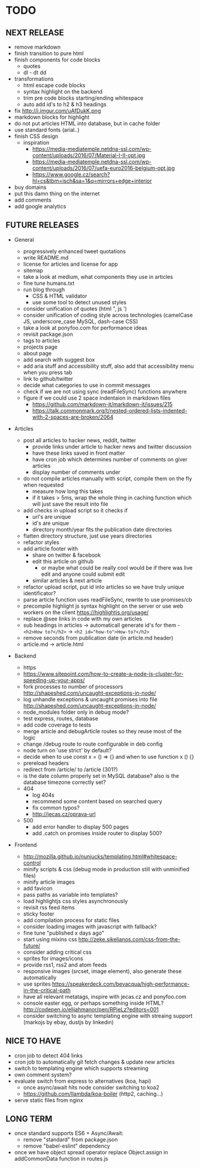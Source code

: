 # TODO

## NEXT RELEASE
- remove markdown
- finish transition to pure html
- finish components for code blocks
    - quotes
    - dl - dt dd
- transformations
    - html escape code blocks
    - syntax highlight on the backend
    - trim pre code blocks starting/ending whitespace
    - auto add id's to h2 & h3 headings
- fix http://i.imgur.com/uAfDukK.png
- markdown blocks for highlight
- do not put articles HTML into database, but in cache folder
- use standard fonts (arial..)
- finish CSS design
    - inspiration
        - https://media-mediatemple.netdna-ssl.com/wp-content/uploads/2016/07/Material-I-II-opt.jpg
        - https://media-mediatemple.netdna-ssl.com/wp-content/uploads/2016/07/uefa-euro2016-belgium-opt.jpg
        - https://www.google.cz/search?hl=cs&tbm=isch&sa=1&q=mirrors+edge+interior
- buy domains
- put this damn thing on the internet
- add comments
- add google analytics

## FUTURE RELEASES
- General
    - progressively enhanced tweet quotations
    - write README.md
    - license for articles and license for app
    - sitemap
    - take a look at medium, what components they use in articles
    - fine tune humans.txt
    - run blog through
        - CSS & HTML validator
        - use some tool to detect unused styles
    - consider unification of quotes (html ", js ')
    - consider unification of coding style across technologies (camelCase JS, underscore_case MySQL, dash-case CSS)
    - take a look at ponyfoo.com for performance ideas
    - revisit package.json
    - tags to articles
    - projects page
    - about page
    - add search with suggest box
    - add aria stuff and accessibility stuff, also add that accessibility menu when you press tab
    - link to github/twitter
    - decide what categories to use in commit messages
    - check if we are not using sync (readFileSync) functions anywhere
    - figure if we could use 2 space indentaion in markdown files
        - https://github.com/markdown-it/markdown-it/issues/215
        - https://talk.commonmark.org/t/nested-ordered-lists-indented-with-2-spaces-are-broken/2064

- Articles
    - post all articles to hacker news, reddit, twitter
        - provide links under article to hacker news and twitter discussion
        - have these links saved in front matter
        - have cron job which determines number of comments on giver articles
        - display number of comments under
    - do not compile articles manually with script, compile them on the fly when requested
        - measure how long this takes
        - if it takes > 5ms, wrap the whole thing in caching function which will just save the result into file
    - add checks in upload script so it checks if
        - url's are unique
        - id's are unique
        - directory month/year fits the publication date directories
    - flatten directory structure, just use years directories
    - refactor styles
    - add article footer with
        - share on twitter & facebook
        - edit this article on github
            - or maybe what could be really cool would be if there was live edit and anyone could submit edit
        - similar articles & next article
    - refactor upload script, put id into articles so we have truly unique identificator?
    - parse article function uses readFileSync, rewrite to use promises/cb
    - precompile highlight js syntax highlight on the server or use web workers on the client https://highlightjs.org/usage/
    - replace @see links in code with my own articles
    - sub headings in articles -> automaticall generate id's for them - `<h2>How to?</h2>` -> `<h2 id="how-to">How-to?</h2>`
    - remove seconds from publication date (in article.md header)
    - article.md -> article.html

- Backend
    - https
    - https://www.sitepoint.com/how-to-create-a-node-js-cluster-for-speeding-up-your-apps/
    - fork processes to number of processors http://shapeshed.com/uncaught-exceptions-in-node/
    - log unhandle exceptions & uncaught promises into file http://shapeshed.com/uncaught-exceptions-in-node/
    - node_modules folder only in debug mode?
    - test express, routes, database
    - add code coverage to tests
    - merge article and debugArticle routes so they reuse most of the logic
    - change /debug route to route configurable in deb config
    - node turn on 'use strict' by default?
    - decide when to use const x = () => {} and when to use function x () {}
    - prereload headers
    - redirect from /article/ to /article (301?)
    - is the date column properly set in MySQL database? also is the database timezone correctly set?
    - 404
        - log 404s
        - recommend some content based on searched query
        - fix common typos?
        - http://jecas.cz/oprava-url
    - 500
        - add error handler to display 500 pages
        - add .catch on promises inside router to display 500?

- Frontend
    - http://mozilla.github.io/nunjucks/templating.html#whitespace-control
    - minify scripts & css (debug mode in production still with unminified files)
    - minify article images
    - add favicon
    - pass paths as variable into templates?
    - load highlightjs css styles asynchronously
    - revisit rss feed items
    - sticky footer
    - add compilation process for static files
    - consider loading images with javascript with <noscript> fallback?
    - fine tune "published x days ago"
    - start using mixins css http://zeke.sikelianos.com/css-from-the-future/
    - consider adding critical css
    - sprites for images/icons
    - provide rss1, rss2 and atom feeds
    - responsive images (srcset, image element), also generate these automatically
    - use sprites https://speakerdeck.com/bevacqua/high-performance-in-the-critical-path
    - have all relevant metatags, inspire with jecas.cz and ponyfoo.com
    - console easter egg, or perhaps something inside HTML? http://codepen.io/elijahmanor/pen/RPjeLz?editors=001
    - consider switching to async templating engine with streaing support (markojs by ebay, dustjs by linkedin)

## NICE TO HAVE
- cron job to detect 404 links
- cron job to automatically git fetch changes & update new articles
- switch to templating engine which supports streaming
- own comment system?
- evaluate switch from express to alternatives (koa, hapi)
    - once async/await hits node consider switching to koa2
    - https://github.com/llambda/koa-boiler (http2, caching...)
- serve static files from nginx

## LONG TERM
- once standard supports ES6 + Async/Await:
    - remove "standard" from package.json
    - remove "babel-eslint" dependency
- once we have object spread operator replace Object.assign in addCommonData function in routes.js
